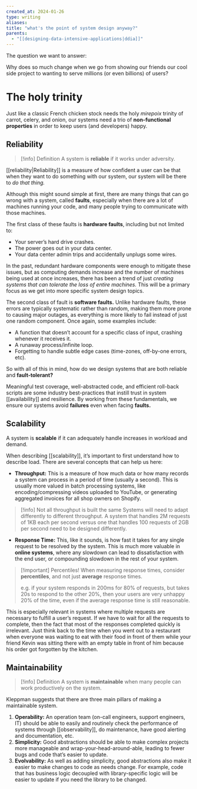 ```yaml
---
created_at: 2024-01-26
type: writing
aliases: 
title: "what's the point of system design anyway?"
parents:
  - "[[designing-data-intensive-applications|ddia]]"
---
```


The question we want to answer:

Why does so much change when we go from showing our friends our cool side project to wanting to serve millions (or even billions) of users?

# The holy trinity

Just like a classic French chicken stock needs the holy _mirepoix_ trinity of carrot, celery, and onion, our systems need a trio of **non-functional properties** in order to keep users (and developers) happy.

## Reliability

> [!info] Definition
> A system is **reliable** if it works under adversity.

[[reliability|Reliability]] is a measure of how confident a user can be that when they want to do something with our system, our system will be there to _do that thing._

Although this might sound simple at first, there are many things that can go wrong with a system, called **faults**, especially when there are a lot of machines running your code, and many people trying to communicate with those machines.

The first class of these faults is **hardware faults**, including but not limited to:

- Your server’s hard drive crashes.
- The power goes out in your data center.
- Your data center admin trips and accidentally unplugs some wires.

In the past, redundant hardware components were enough to mitigate these issues, but as computing demands increase and the number of machines being used at once increases, there has been a trend of just _creating systems that can tolerate the loss of entire machines._ This will be a primary focus as we get into more specific system design topics.

The second class of fault is **software faults.** Unlike hardware faults, these errors are typically systematic rather than random, making them more prone to causing major outages, as everything is more likely to fail instead of just one random component. Once again, some examples include:

- A function that doesn’t account for a specific class of input, crashing whenever it receives it.
- A runaway process/infinite loop.
- Forgetting to handle subtle edge cases (time-zones, off-by-one errors, etc).

So with all of this in mind, how do we design systems that are both reliable and **fault-tolerant?**

Meaningful test coverage, well-abstracted code, and efficient roll-back scripts are some industry best-practices that instill trust in system [[availability]] and resilience. By working from these fundamentals, we ensure our systems avoid **failures** even when facing **faults.**

## Scalability

A system is **scalable** if it can adequately handle increases in workload and demand.

When describing [[scalability]], it’s important to first understand how to describe load. There are several concepts that can help us here:

- **Throughput:** This is a measure of how much data or how many records a system can process in a period of time (usually a second). This is usually more valued in batch processing systems, like encoding/compressing videos uploaded to YouTube, or generating aggregated invoices for all shop owners on Shopify.

> [!info] Not all throughput is built the same
> Systems will need to adapt differently to different throughput. A system that handles 2M requests of 1KB each per second versus one that handles 100 requests of 2GB per second need to be designed differently.

- **Response Time:** This, like it sounds, is how fast it takes for any single request to be resolved by the system. This is much more valuable in **online systems**, where any slowdown can lead to dissatisfaction with the end user, or compounding slowdown in the rest of your system.

> [!important] Percentiles!
> When measuring response times, consider **percentiles**, and not just **average** response times.
>
> e.g. if your system responds in 200ms for 80% of requests, but takes 20s to respond to the other 20%, then your users are very unhappy 20% of the time, even if the average response time is still reasonable.

This is especially relevant in systems where multiple requests are necessary to fulfill a user’s request. If we have to wait for all the requests to complete, then the fact that most of the responses completed quickly is irrelevant. Just think back to the time when you went out to a restaurant when everyone was waiting to eat with their food in front of them while your friend Kevin was sitting there with an empty table in front of him because his order got forgotten by the kitchen.

## Maintainability

> [!info] Definition
> A system is **maintainable** when many people can work productively on the system.

Kleppman suggests that there are three main pillars of making a maintainable system.

1. **Operability:** An operation team (on-call engineers, support engineers, IT) should be able to easily and routinely check the performance of systems through [[observability]], do maintenance, have good alerting and documentation, etc.
2. **Simplicity:** Good abstractions should be able to make complex projects more manageable and wrap-your-head-around-able, leading to fewer bugs and code that’s easier to update.
3. **Evolvability:** As well as adding simplicity, good abstractions also make it easier to make changes to code as needs change. For example, code that has business logic decoupled with library-specific logic will be easier to update if you need the library to be changed.

